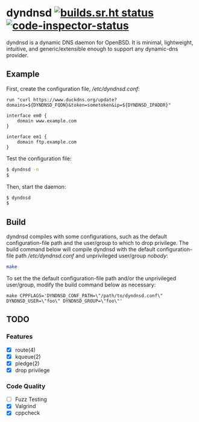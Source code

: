 # dyndnsd [![builds.sr.ht status](https://builds.sr.ht/~mariocampos/dyndnsd.svg)](https://builds.sr.ht/~mariocampos/dyndnsd?) [![code-inspector-status](https://www.code-inspector.com/project/1616/score/svg)](https://www.code-inspector.com/public/project/1616/dyndnsd/dashboard)
dyndnsd is a dynamic DNS daemon for OpenBSD. It is minimal, lightweight, intuitive, and generic/extensible enough to support any dynamic-dns provider.

## Example

First, create the configuration file, */etc/dyndnsd.conf*:

```
run "curl https://www.duckdns.org/update?domains=${DYNDNSD_FQDN}&token=sometoken&ip=${DYNDNSD_IPADDR}"

interface em0 {
	domain www.example.com
}

interface em1 {
	domain ftp.example.com
}
```

Test the configuration file:

```bash
$ dyndnsd -n
$
```

Then, start the daemon:

```bash
$ dyndnsd
$
```

## Build

dyndnsd compiles with some configurations, such as the default configuration-file path and the user/group to which to drop privilege. The build command below will compile dyndnsd with the default configuration-file path */etc/dyndnsd.conf* and unprivileged user/group *nobody*:

```bash
make
```

To set the the default configuration-file path and/or the unprivileged user/group, modify the build command below as necessary:

```shell
make CPPFLAGS='DYNDNSD_CONF_PATH=\"/path/to/dyndnsd.conf\" DYNDNSD_USER=\"foo\" DYNDNSD_GROUP=\"foo\"'
```

## TODO

### Features

- [x] route(4)
- [x] kqueue(2)
- [x] pledge(2)
- [x] drop privilege

### Code Quality

- [ ] Fuzz Testing
- [x] Valgrind
- [x] cppcheck
